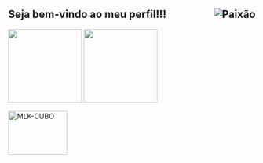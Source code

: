 ## Seja bem-vindo ao meu perfil!!! <img align="right" alt="Paixão"  src="https://visitor-badge.glitch.me/badge?page_id=paixaoS2">
<div>
  <img height="150em" src="https://github-readme-stats.vercel.app/api?username=paixaoS2&show_icons=true&theme=dracula&include_all_commits=true&count_private=true"/>
  <img height="150em" src="https://github-readme-stats.vercel.app/api/top-langs/?username=paixaoS2&layout=compact&langs_count=10&theme=dracula"/>
</div>

 <a href="https://www.youtube.com/MulekedoCuboMágico" target="_blank"> <img align="center" alt="MLK-CUBO" height="90" width="120" src="https://123marcas.com.br/wp-content/uploads/2016/11/rubik.gif"></a>


